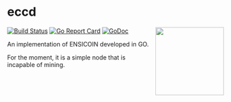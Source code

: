 # eccd

<img align="right" width="159px" src="https://i.imgur.com/01csa1d.png">

[![Build Status](https://travis-ci.com/EnsicoinDevs/eccd.svg?branch=master)](https://travis-ci.com/EnsicoinDevs/eccd)
[![Go Report Card](https://goreportcard.com/badge/github.com/EnsicoinDevs/eccd)](https://goreportcard.com/report/github.com/EnsicoinDevs/eccd)
[![GoDoc](https://godoc.org/github.com/EnsicoinDevs/eccd?status.svg)](https://godoc.org/github.com/EnsicoinDevs/eccd)

An implementation of ENSICOIN developed in GO.

For the moment, it is a simple node that is incapable of mining.

